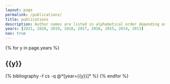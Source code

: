 ```yaml
---
layout: page
permalink: /publications/
title: publications
description: Author names are listed in alphabetical order depending on their last name (if not indicated otherwise).
years: [2021, 2020, 2019, 2018, 2017, 2016, 2015, 2014, 2013]
nav: true
---
```


<div class="publications">

{% for y in page.years %}
  <h2 class="year">{{y}}</h2>
  {% bibliography -f cs -q @*[year={{y}}]* %}
{% endfor %}

</div>